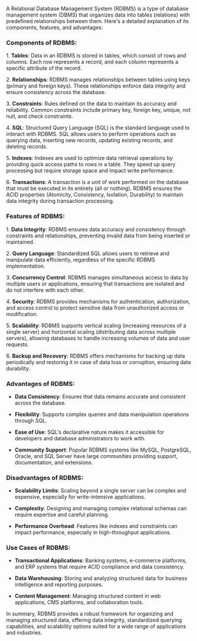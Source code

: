 A Relational Database Management System (RDBMS) is a type of database management system (DBMS) that organizes data into tables (relations) with predefined relationships between them. Here's a detailed explanation of its components, features, and advantages:

### Components of RDBMS:

1\. **Tables**: Data in an RDBMS is stored in tables, which consist of rows and columns. Each row represents a record, and each column represents a specific attribute of the record.

2\. **Relationships**: RDBMS manages relationships between tables using keys (primary and foreign keys). These relationships enforce data integrity and ensure consistency across the database.

3\. **Constraints**: Rules defined on the data to maintain its accuracy and reliability. Common constraints include primary key, foreign key, unique, not null, and check constraints.

4\. **SQL**: Structured Query Language (SQL) is the standard language used to interact with RDBMS. SQL allows users to perform operations such as querying data, inserting new records, updating existing records, and deleting records.

5\. **Indexes**: Indexes are used to optimize data retrieval operations by providing quick access paths to rows in a table. They speed up query processing but require storage space and impact write performance.

6\. **Transactions**: A transaction is a unit of work performed on the database that must be executed in its entirety (all or nothing). RDBMS ensures the ACID properties (Atomicity, Consistency, Isolation, Durability) to maintain data integrity during transaction processing.

### Features of RDBMS:

1\. **Data Integrity**: RDBMS ensures data accuracy and consistency through constraints and relationships, preventing invalid data from being inserted or maintained.

2\. **Query Language**: Standardized SQL allows users to retrieve and manipulate data efficiently, regardless of the specific RDBMS implementation.

3\. **Concurrency Control**: RDBMS manages simultaneous access to data by multiple users or applications, ensuring that transactions are isolated and do not interfere with each other.

4\. **Security**: RDBMS provides mechanisms for authentication, authorization, and access control to protect sensitive data from unauthorized access or modification.

5\. **Scalability**: RDBMS supports vertical scaling (increasing resources of a single server) and horizontal scaling (distributing data across multiple servers), allowing databases to handle increasing volumes of data and user requests.

6\. **Backup and Recovery**: RDBMS offers mechanisms for backing up data periodically and restoring it in case of data loss or corruption, ensuring data durability.

### Advantages of RDBMS:

- **Data Consistency**: Ensures that data remains accurate and consistent across the database.

- **Flexibility**: Supports complex queries and data manipulation operations through SQL.

- **Ease of Use**: SQL's declarative nature makes it accessible for developers and database administrators to work with.

- **Community Support**: Popular RDBMS systems like MySQL, PostgreSQL, Oracle, and SQL Server have large communities providing support, documentation, and extensions.

### Disadvantages of RDBMS:

- **Scalability Limits**: Scaling beyond a single server can be complex and expensive, especially for write-intensive applications.

- **Complexity**: Designing and managing complex relational schemas can require expertise and careful planning.

- **Performance Overhead**: Features like indexes and constraints can impact performance, especially in high-throughput applications.

### Use Cases of RDBMS:

- **Transactional Applications**: Banking systems, e-commerce platforms, and ERP systems that require ACID compliance and data consistency.

- **Data Warehousing**: Storing and analyzing structured data for business intelligence and reporting purposes.

- **Content Management**: Managing structured content in web applications, CMS platforms, and collaboration tools.

In summary, RDBMS provides a robust framework for organizing and managing structured data, offering data integrity, standardized querying capabilities, and scalability options suited for a wide range of applications and industries.